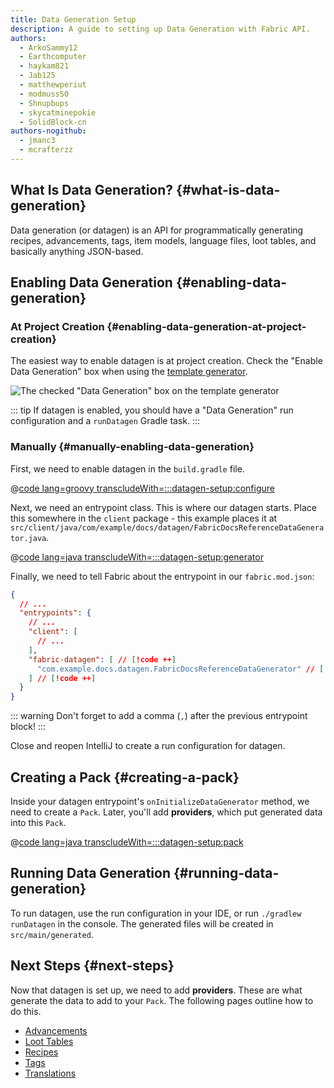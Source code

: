 ```yaml
---
title: Data Generation Setup
description: A guide to setting up Data Generation with Fabric API.
authors:
  - ArkoSammy12
  - Earthcomputer
  - haykam821
  - Jab125
  - matthewperiut
  - modmuss50
  - Shnupbups
  - skycatminepokie
  - SolidBlock-cn
authors-nogithub:
  - jmanc3
  - mcrafterzz
---
```


## What Is Data Generation? {#what-is-data-generation}

Data generation (or datagen) is an API for programmatically generating recipes, advancements, tags, item models, language files, loot tables, and basically anything JSON-based.

## Enabling Data Generation {#enabling-data-generation}

### At Project Creation {#enabling-data-generation-at-project-creation}

The easiest way to enable datagen is at project creation. Check the "Enable Data Generation" box when using the [template generator](https://fabricmc.net/develop/template/).

![The checked "Data Generation" box on the template generator](/assets/develop/data-generation/data_generation_setup_01.png)

::: tip
If datagen is enabled, you should have a "Data Generation" run configuration and a `runDatagen` Gradle task.
:::

### Manually {#manually-enabling-data-generation}

First, we need to enable datagen in the `build.gradle` file.

@[code lang=groovy transcludeWith=:::datagen-setup:configure](@/reference/build.gradle)

Next, we need an entrypoint class. This is where our datagen starts. Place this somewhere in the `client` package - this example places it at `src/client/java/com/example/docs/datagen/FabricDocsReferenceDataGenerator.java`.

@[code lang=java transcludeWith=:::datagen-setup:generator](@/reference/1.21.4/src/client/java/com/example/docs/datagen/FabricDocsReferenceDataGenerator.java)

Finally, we need to tell Fabric about the entrypoint in our `fabric.mod.json`:

```json
{
  // ...
  "entrypoints": {
    // ...
    "client": [
      // ...
    ],
    "fabric-datagen": [ // [!code ++]
      "com.example.docs.datagen.FabricDocsReferenceDataGenerator" // [!code ++]
    ] // [!code ++]
  }
}
```

::: warning
Don't forget to add a comma (`,`) after the previous entrypoint block!
:::

Close and reopen IntelliJ to create a run configuration for datagen.

## Creating a Pack {#creating-a-pack}

Inside your datagen entrypoint's `onInitializeDataGenerator` method, we need to create a `Pack`. Later, you'll add **providers**, which put generated data into this `Pack`.

@[code lang=java transcludeWith=:::datagen-setup:pack](@/reference/1.21.4/src/client/java/com/example/docs/datagen/FabricDocsReferenceDataGenerator.java)

## Running Data Generation {#running-data-generation}

To run datagen, use the run configuration in your IDE, or run `./gradlew runDatagen` in the console. The generated files will be created in `src/main/generated`.

## Next Steps {#next-steps}

Now that datagen is set up, we need to add **providers**. These are what generate the data to add to your `Pack`. The following pages outline how to do this.

- [Advancements](./advancements)
- [Loot Tables](./loot-tables)
- [Recipes](./recipes)
- [Tags](./tags)
- [Translations](./translations)

